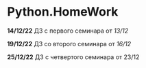 # Python.HomeWork

__14/12/22__ ДЗ с первого семинара от _13/12_

__19/12/22__ ДЗ со второго семинара от _16/12_

__25/12/22__ ДЗ с четвертого семинара от 23/12
